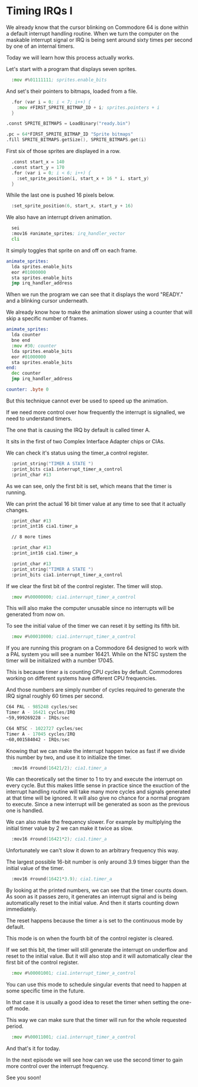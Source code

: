 # Timing IRQs I

We already know that the cursor blinking on Commodore 64 is done within a default interrupt handling routine.
When we turn the computer on the maskable interrupt signal or IRQ is being sent around sixty times per second by one of an internal timers.

Today we will learn how this process actually works.

Let's start with a program that displays seven sprites.

``` asm
  :mov #%01111111; sprites.enable_bits
```

And set's their pointers to bitmaps, loaded from a file.

``` asm
  .for (var i = 0; i < 7; i++) {
    :mov #FIRST_SPRITE_BITMAP_ID + i; sprites.pointers + i
  }
```

``` asm
.const SPRITE_BITMAPS = LoadBinary("ready.bin")
```

``` asm
.pc = 64*FIRST_SPRITE_BITMAP_ID "Sprite bitmaps"
.fill SPRITE_BITMAPS.getSize(), SPRITE_BITMAPS.get(i)
```

First six of those sprites are displayed in a row.

``` asm
  .const start_x = 140
  .const start_y = 170
  .for (var i = 0; i < 6; i++) {
    :set_sprite_position(i, start_x + 16 * i, start_y)
  }
```

While the last one is pushed 16 pixels below.

``` asm
  :set_sprite_position(6, start_x, start_y + 16)
```

We also have an interrupt driven animation.

``` asm
  sei
  :mov16 #animate_sprites; irq_handler_vector
  cli 
```

It simply toggles that sprite on and off on each frame.

``` asm
animate_sprites:
  lda sprites.enable_bits
  eor #01000000
  sta sprites.enable_bits
  jmp irq_handler_address
```

When we run the program we can see that it displays the word "READY." and a blinking cursor underneath.

We already know how to make the animation slower using a counter that will skip a specific number of frames.

``` asm
animate_sprites:
  lda counter
  bne end
  :mov #30; counter
  lda sprites.enable_bits
  eor #01000000
  sta sprites.enable_bits
end:
  dec counter
  jmp irq_handler_address

counter: .byte 0
```
But this technique cannot ever be used to speed up the animation.

If we need more control over how frequently the interrupt is signalled, we need to understand timers.

The one that is causing the IRQ by default is called timer A.

It sits in the first of two Complex Interface Adapter chips or CIAs.

We can check it's status using the timer_a control register.

``` asm
  :print_string("TIMER A STATE ")
  :print_bits cia1.interrupt_timer_a_control
  :print_char #13
```

As we can see, only the first bit is set, which means that the timer is running.

We can print the actual 16 bit timer value at any time to see that it actually changes.

``` asm
  :print_char #13
  :print_int16 cia1.timer_a  

  // 8 more times

  :print_char #13
  :print_int16 cia1.timer_a

  :print_char #13
  :print_string("TIMER A STATE ")
  :print_bits cia1.interrupt_timer_a_control
```

If we clear the first bit of the control register. The timer will stop.

``` asm
  :mov #%00000000; cia1.interrupt_timer_a_control
```

This will also make the computer unusable since no interrupts will be generated from now on.

To see the initial value of the timer we can reset it by setting its fifth bit.

``` asm
  :mov #%00010000; cia1.interrupt_timer_a_control
```

If you are running this program on a Commodore 64 designed to work with a PAL system you will see a number 16421. While on the NTSC system the timer will be initialized with a number 17045.

This is because timer a is counting CPU cycles by default. Commodores working on different systems have different CPU frequencies.

And those numbers are simply number of cycles required to generate the IRQ signal roughly 60 times per second.

``` asm
C64 PAL - 985248 cycles/sec
Timer A - 16421 cycles/IRQ
~59,999269228 - IRQs/sec

C64 NTSC - 1022727 cycles/sec
Timer A - 17045 cycles/IRQ
~60,001584042 - IRQs/sec
```

Knowing that we can make the interrupt happen twice as fast if we divide this number by two, and use it to initialize the timer.

``` asm
  :mov16 #round(16421/2); cia1.timer_a
```

We can theoretically set the timer to 1 to try and execute the interrupt on every cycle. But this makes little sense in practice since the exuction of the interrupt handling routine will take many more cycles and signals generated at that time will be ignored. It will also give no chance for a normal program to execute. Since a new interrupt will be generated as soon as the previous one is handled.

We can also make the frequency slower. For example by multiplying the initial timer value by 2 we can make it twice as slow.

``` asm
  :mov16 #round(16421*2); cia1.timer_a
```

Unfortunately we can't slow it down to an arbitrary frequency this way.

The largest possible 16-bit number is only around 3.9 times bigger than the initial value of the timer.

``` asm
  :mov16 #round(16421*3.9); cia1.timer_a
```

By looking at the printed numbers, we can see that the timer counts down. As soon as it passes zero, it generates an interrupt signal and is being automatically reset to the initial value. And then it starts counting down immediately.

The reset happens because the timer a is set to the continuous mode by default.

This mode is on when the fourth bit of the control register is cleared.

If we set this bit, the timer will still generate the interrupt on underflow and reset to the initial value. But it will also stop and it will automatically clear the first bit of the control register.

``` asm
  :mov #%00001001; cia1.interrupt_timer_a_control
```

You can use this mode to schedule singular events that need to happen at some specific time in the future.

In that case it is usually a good idea to reset the timer when setting the one-off mode.

This way we can make sure that the timer will run for the whole requested period.

``` asm
  :mov #%00011001; cia1.interrupt_timer_a_control
```
And that's it for today.

In the next episode we will see how can we use the second timer to gain more control over the interrupt frequency.

See you soon!
